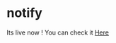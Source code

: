 
# notify
Its live now ! You can check it <a href="https://vercel.com/fajarkusumaa/notify">Here</a>
